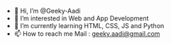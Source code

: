 - 👋 Hi, I’m @Geeky-Aadi
- 👀 I’m interested in Web and App Development
- 🌱 I’m currently learning HTML, CSS, JS and Python
- 📫 How to reach me Mail : geeky.aadi@gmail.com

<!---
Geeky-Aadi/Geeky-Aadi is a ✨ special ✨ repository because its `README.md` (this file) appears on your GitHub profile.
You can click the Preview link to take a look at your changes.
--->
